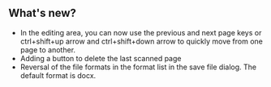 ## What's new?

  * In the editing area, you can now use the previous and next page keys or ctrl+shift+up arrow and ctrl+shift+down arrow to quickly move from one page to another.
  * Adding a button to delete the last scanned page
  * Reversal of the file formats in the format list in the save file dialog. The default format is docx.